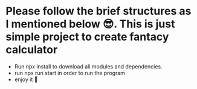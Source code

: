 # Please follow the brief structures as I mentioned below 😎. This is just simple project to create fantacy calculator
 * Run  npx install to download all modules and dependencies.
 * run npx run start in order to run the program
 * enjoy it 🤣
